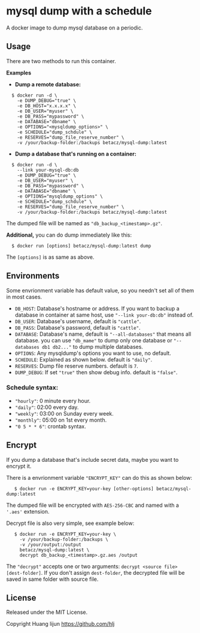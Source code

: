 # mysql dump with a schedule

A docker image to dump mysql database on a periodic.

## Usage

There are two methods to run this container. 

**Examples**

* **Dump a remote  database:**
 
```shell
  $ docker run -d \
    -e DUMP_DEBUG="true" \
    -e DB_HOST="x.x.x.x" \
    -e DB_USER="myuser" \
    -e DB_PASS="mypassword" \
    -e DATABASE="dbname" \
    -e OPTIONS="<mysqldump_options>" \
    -e SCHEDULE="dump_schdule" \
    -e RESERVES="dump_file_reserve_number" \
    -v /your/backup-folder:/backups betacz/mysql-dump:latest
```
* **Dump a database that's running on a container:**

```shell
  $ docker run -d \
    --link your-mysql-db:db
    -e DUMP_DEBUG="true" \
    -e DB_USER="myuser" \
    -e DB_PASS="mypassword" \
    -e DATABASE="dbname" \
    -e OPTIONS="mysqldump_options" \
    -e SCHEDULE="dump_schdule" \
    -e RESERVES="dump_file_reserve_number" \
    -v /your/backup-folder:/backups betacz/mysql-dump:latest
``` 

The dumped file will be named as `"db_backup_<timestamp>.gz"`.

**Additional,** you can do dump immediately like this:

```shell
  $ docker run [options] betacz/mysql-dump:latest dump
```

The `[options]` is as same as above. 


## Environments

Some envrionment variable has default value, so you needn't set all of them in most cases.

* `DB_HOST`: Database's hostname or address. If you want to backup a database in container at same host, use `"--link your-db:db"` instead of.
* `DB_USER`: Database's username, default is `"cattle"`.
* `DB_PASS`: Database's password, default is `"cattle"`.
* `DATABASE`: Database's name, default is `"--all-databases"` that means all database. you can use `"db_mame"` to dump only one database or `"--databases db1 db2..."` to dump multiple databases.
* `OPTIONS`: Any mysqldump's options you want to use, no default.
* `SCHEDULE`: Explained as shown below. default is `"daily"`.
* `RESERVES`: Dump file reserve numbers. default is `7`.
* `DUMP_DEBUG`: If set `"true"` then show debug info. default is `"false"`.

### Schedule syntax:

* `"hourly"`: 0 minute every hour.
* `"daily"`: 02:00 every day.
* `"weekly"`: 03:00 on Sunday every week.
* `"monthly"`: 05:00 on 1st every month.
* `"0 5 * * 6"`: crontab syntax.

## Encrypt

If you dump a database that's include secret data, maybe you want to encrypt it.

There is a envrionment variable `"ENCRYPT_KEY"` can do this as shown below:

```shell
   $ docker run -e ENCRYPT_KEY=your-key [other-options] betacz/mysql-dump:latest
```

The dumped file will be encrypted with `AES-256-CBC` and named with a `'.aes'` extension.

Decrypt file is also very simple, see example below:

```shell
   $ docker run -e ENCRYPT_KEY=your-key \
     -v /your/backup-folder:/backups \
     -v /your/output:/output
     betacz/mysql-dump:latest \
     decrypt db_backup_<timestamp>.gz.aes /output  
```

The `"decrypt"` accepts one or two arguments: `decrypt <source file> [dest-folder]`. If you don't assign `dest-folder`, the decrypted file will be saved in same folder with source file.

## License
Released under the MIT License. 

Copyright Huang lijun https://github.com/hlj